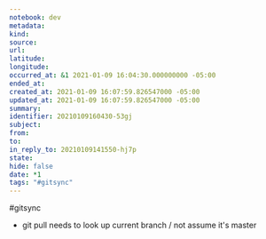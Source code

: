 ```yaml
---
notebook: dev
metadata: 
kind: 
source: 
url: 
latitude: 
longitude: 
occurred_at: &1 2021-01-09 16:04:30.000000000 -05:00
ended_at: 
created_at: 2021-01-09 16:07:59.826547000 -05:00
updated_at: 2021-01-09 16:07:59.826547000 -05:00
summary: 
identifier: 20210109160430-53gj
subject: 
from: 
to: 
in_reply_to: 20210109141550-hj7p
state: 
hide: false
date: *1
tags: "#gitsync"
---
```

#gitsync 

- git pull needs to look up current branch / not assume it's master
